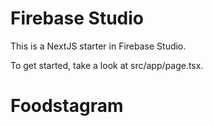 # Firebase Studio

This is a NextJS starter in Firebase Studio.

To get started, take a look at src/app/page.tsx.
# Foodstagram
